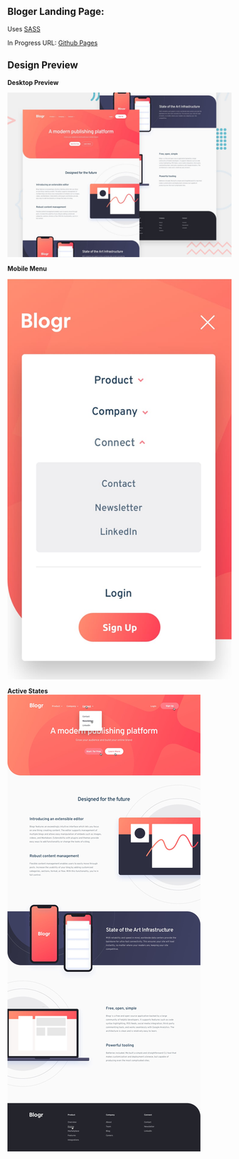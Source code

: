 ## Bloger Landing Page:

Uses [SASS](https://github.com/sass/sass)

In Progress URL: [Github Pages](https://natarajchakraborty.github.io/blogr-landing-page/)

## Design Preview

**Desktop Preview**

![Desktop Preview](./design/desktop-preview.jpg)

**Mobile Menu**


![Mobile Menu](./design/mobile-menu.jpg)

**Active States**
![Active States](./design/active-states.jpg)


